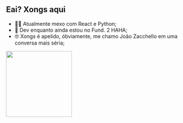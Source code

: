 ## Eai? Xongs aqui

- 👨‍💻 Atualmente mexo com React e Python;
- 🎒 Dev enquanto ainda estou no Fund. 2 HAHA;
- 🤓 Xongs é apelido, óbviamente, me chamo João Zacchello em uma conversa mais séria;

<div>
  <a href="http://xongs08.github.io/zacchello"></a>
  <img height="180em" src="https://github-readme-stats.vercel.app/api/top-langs/?username=xongs08&layout=compact&langs_count=16&theme=dark"/>
</div>
